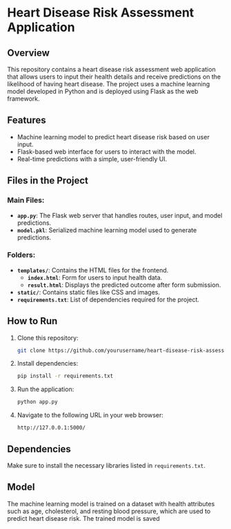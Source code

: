 # Heart Disease Risk Assessment Application

## Overview
This repository contains a heart disease risk assessment web application that allows users to input their health details and receive predictions on the likelihood of having heart disease. The project uses a machine learning model developed in Python and is deployed using Flask as the web framework.

## Features
- Machine learning model to predict heart disease risk based on user input.
- Flask-based web interface for users to interact with the model.
- Real-time predictions with a simple, user-friendly UI.
  
## Files in the Project
### Main Files:
- **`app.py`**: The Flask web server that handles routes, user input, and model predictions.
- **`model.pkl`**: Serialized machine learning model used to generate predictions.
  
### Folders:
- **`templates/`**: Contains the HTML files for the frontend.
  - **`index.html`**: Form for users to input health data.
  - **`result.html`**: Displays the predicted outcome after form submission.
- **`static/`**: Contains static files like CSS and images.
- **`requirements.txt`**: List of dependencies required for the project.
  
## How to Run
1. Clone this repository:
    ```bash
    git clone https://github.com/yourusername/heart-disease-risk-assessment.git
    ```
  
2. Install dependencies:
    ```bash
    pip install -r requirements.txt
    ```
  
3. Run the application:
    ```bash
    python app.py
    ```

4. Navigate to the following URL in your web browser:
    ```
    http://127.0.0.1:5000/
    ```

## Dependencies
Make sure to install the necessary libraries listed in `requirements.txt`.

## Model
The machine learning model is trained on a dataset with health attributes such as age, cholesterol, and resting blood pressure, which are used to predict heart disease risk. The trained model is saved
